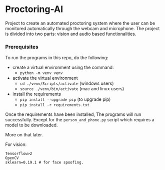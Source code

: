 # Proctoring-AI

Project to create an automated proctoring system where the user can be monitored automatically through the webcam and microphone. The project is divided into two parts: vision and audio based functionalities. 
### Prerequisites
To run the programs in this repo, do the following:
- create a virtual environment using the command:
  - `python -m venv venv`
- activate the virtual environment
  - `cd ./venv/Scripts/activate` (windows users)
  - `source ./venv/bin/activate` (mac and linux users)
- install the requirements
  - `pip install --upgrade pip` (to upgrade pip)
  - `pip install -r requirements.txt`

Once the requirements have been installed, The programs will run successfully.
Except for the `person_and_phone.py` script which requires a model to be downloaded.

More on that later.


For vision:
```
Tensorflow>2
OpenCV
sklearn=0.19.1 # for face spoofing. 


